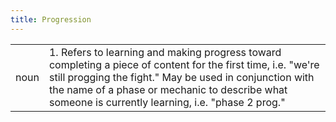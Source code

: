 ```yaml
---
title: Progression
---
```

| | |
|---|---|
| noun | 1.  	Refers to learning and making progress toward completing a piece of content for the first time, i.e. "we're still progging the fight." May be used in conjunction with the name of a phase or mechanic to describe what someone is currently learning, i.e. "phase 2 prog."	|